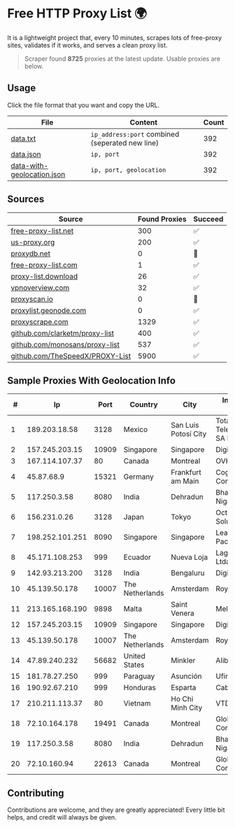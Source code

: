 
# Free HTTP Proxy List 🌍

It is a lightweight project that, every 10 minutes, scrapes lots of free-proxy sites, validates if it works, and serves a clean proxy list.


> Scraper found **8725** proxies at the latest update. Usable proxies are below.

## Usage

Click the file format that you want and copy the URL.


|File|Content|Count|
|----|-------|-----|
|[data.txt](https://raw.githubusercontent.com/themiralay/Proxy-List-World/master/data.txt)|`ip_address:port` combined (seperated new line)|392|
|[data.json](https://raw.githubusercontent.com/themiralay/Proxy-List-World/master/data.json)|`ip, port`|392|
|[data-with-geolocation.json](https://raw.githubusercontent.com/themiralay/Proxy-List-World/master/data-with-geolocation.json)|`ip, port, geolocation`|392|

## Sources

|Source|Found Proxies|Succeed|
|------|-------------|-------|
|[free-proxy-list.net](https://free-proxy-list.net)|300|✅|
|[us-proxy.org](https://www.us-proxy.org)|200|✅|
|[proxydb.net](http://proxydb.net)|0|🚫|
|[free-proxy-list.com](https://free-proxy-list.com/?page=&port=&type%5B%5D=http&type%5B%5D=https&up_time=0&search=Search)|1|✅|
|[proxy-list.download](https://www.proxy-list.download/HTTP)|26|✅|
|[vpnoverview.com](https://vpnoverview.com/privacy/anonymous-browsing/free-proxy-servers)|32|✅|
|[proxyscan.io](https://www.proxyscan.io)|0|🚫|
|[proxylist.geonode.com](https://proxylist.geonode.com/api/proxy-list?limit=300&page=1&sort_by=lastChecked&sort_type=desc&protocols=http,https)|0|✅|
|[proxyscrape.com](https://api.proxyscrape.com/v2/?request=displayproxies&protocol=http&timeout=10000&country=all&ssl=all&anonymity=all)|1329|✅|
|[github.com/clarketm/proxy-list](https://raw.githubusercontent.com/clarketm/proxy-list/master/proxy-list-raw.txt)|400|✅|
|[github.com/monosans/proxy-list](https://raw.githubusercontent.com/monosans/proxy-list/main/proxies/http.txt)|537|✅|
|[github.com/TheSpeedX/PROXY-List](https://raw.githubusercontent.com/TheSpeedX/PROXY-List/master/http.txt)|5900|✅|


## Sample Proxies With Geolocation Info

|#|Ip|Port|Country|City|Internet Service Provider|
|-|--|----|-------|----|-------------------------|
|1|189.203.18.58|3128|Mexico|San Luis Potosí City|Total Play Telecomunicaciones SA De CV|
|2|157.245.203.15|10909|Singapore|Singapore|DigitalOcean, LLC|
|3|167.114.107.37|80|Canada|Montreal|OVH SAS|
|4|45.87.68.9|15321|Germany|Frankfurt am Main|Cogent Communications|
|5|117.250.3.58|8080|India|Dehradun|Bharat Sanchar Nigam Ltd|
|6|156.231.0.26|3128|Japan|Tokyo|Octopus Web Solution Inc|
|7|198.252.101.251|8090|Singapore|Singapore|Leaseweb Asia Pacific pte. ltd.|
|8|45.171.108.253|999|Ecuador|Nueva Loja|Lagonet-tv Cia. Ltda.|
|9|142.93.213.200|3128|India|Bengaluru|DigitalOcean, LLC|
|10|45.139.50.178|10007|The Netherlands|Amsterdam|RoyaleHosting BV|
|11|213.165.168.190|9898|Malta|Saint Venera|Melita plc|
|12|157.245.203.15|10909|Singapore|Singapore|DigitalOcean, LLC|
|13|45.139.50.178|10007|The Netherlands|Amsterdam|RoyaleHosting BV|
|14|47.89.240.232|56682|United States|Minkler|Alibaba.com LLC|
|15|181.78.27.250|999|Paraguay|Asunción|Ufinet Paraguay S.A|
|16|190.92.67.210|999|Honduras|Esparta|Cablecolor S.A|
|17|210.211.113.37|80|Vietnam|Ho Chi Minh City|VTDC|
|18|72.10.164.178|19491|Canada|Montreal|GloboTech Communications|
|19|117.250.3.58|8080|India|Dehradun|Bharat Sanchar Nigam Ltd|
|20|72.10.160.94|22613|Canada|Montreal|GloboTech Communications|



## Contributing

Contributions are welcome, and they are greatly appreciated! Every
little bit helps, and credit will always be given.

